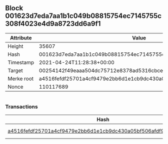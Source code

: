 ## Block 001623d7eda7aa1b1c049b08815754ec7145755c308f4023e4d9a8723dd6a9f1

Attribute | Value
--- | ---
Height | 35607
Hash | 001623d7eda7aa1b1c049b08815754ec7145755c308f4023e4d9a8723dd6a9f1
Timestamp | 2021-04-24T11:28:38+00:00
Target | 00254142f49eaaa504dc75712e8378ad5316cbcead634704b3734b6271167cc4
Merke root | a4516fefdf25701a4cf9479e2bb6d1e1cb9dc430a05bf506afdf9eb1ad308db5
Nonce | 110117689

```

```

### Transactions

Hash | Amount
--- | ---
[a4516fefdf25701a4cf9479e2bb6d1e1cb9dc430a05bf506afdf9eb1ad308db5](a4516fefdf25701a4cf9479e2bb6d1e1cb9dc430a05bf506afdf9eb1ad308db5.md) | 10.00000000 SKEPTI 
